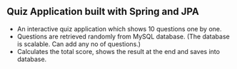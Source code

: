 ##  Quiz Application  built with Spring and JPA
* An interactive quiz application which shows 10 questions one by one.
* Questions are retrieved randomly from MySQL database. (The database is scalable. Can
  add any no of questions.)
* Calculates the total score, shows the result at the end and saves into database.

